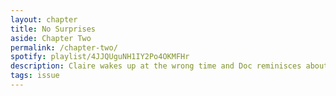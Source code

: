```yaml
---
layout: chapter
title: No Surprises
aside: Chapter Two
permalink: /chapter-two/
spotify: playlist/4JJQUguNH1IY2Po4OKMFHr
description: Claire wakes up at the wrong time and Doc reminisces about the past with friends.
tags: issue
---
```

<img data-src="{{site.baseurl}}/assets/chapter-two/p1.jpg" class="lazyload" />
<img data-src="{{site.baseurl}}/assets/chapter-two/p2.jpg" class="lazyload" />
<img data-src="{{site.baseurl}}/assets/chapter-two/p3.jpg" class="lazyload" />
<img data-src="{{site.baseurl}}/assets/chapter-two/p4.jpg" class="lazyload" />
<img data-src="{{site.baseurl}}/assets/chapter-two/p5.jpg" class="lazyload" />
<img data-src="{{site.baseurl}}/assets/chapter-two/p6.jpg" class="lazyload" />
<img data-src="{{site.baseurl}}/assets/chapter-two/p7.jpg" class="lazyload" />
<img data-src="{{site.baseurl}}/assets/chapter-two/p8.jpg" class="lazyload" />
<img data-src="{{site.baseurl}}/assets/chapter-two/p9.jpg" class="lazyload" />
<img data-src="{{site.baseurl}}/assets/chapter-two/p10.jpg" class="lazyload" />
<img data-src="{{site.baseurl}}/assets/chapter-two/p11.jpg" class="lazyload" />
<img data-src="{{site.baseurl}}/assets/chapter-two/p12.jpg" class="lazyload" />
<img data-src="{{site.baseurl}}/assets/chapter-two/p13.jpg" class="lazyload" />
<img data-src="{{site.baseurl}}/assets/chapter-two/p14.jpg" class="lazyload" />
<img data-src="{{site.baseurl}}/assets/chapter-two/p15.jpg" class="lazyload" />
<img data-src="{{site.baseurl}}/assets/chapter-two/p16.jpg" class="lazyload" />
<img data-src="{{site.baseurl}}/assets/chapter-two/p17.jpg" class="lazyload" />
<img data-src="{{site.baseurl}}/assets/chapter-two/p18.jpg" class="lazyload" />
<img data-src="{{site.baseurl}}/assets/chapter-two/p19.jpg" class="lazyload" />
<img data-src="{{site.baseurl}}/assets/chapter-two/p20.jpg" class="lazyload" />
<img data-src="{{site.baseurl}}/assets/chapter-two/p21.jpg" class="lazyload" />
<img data-src="{{site.baseurl}}/assets/chapter-two/p22.jpg" class="lazyload" />
